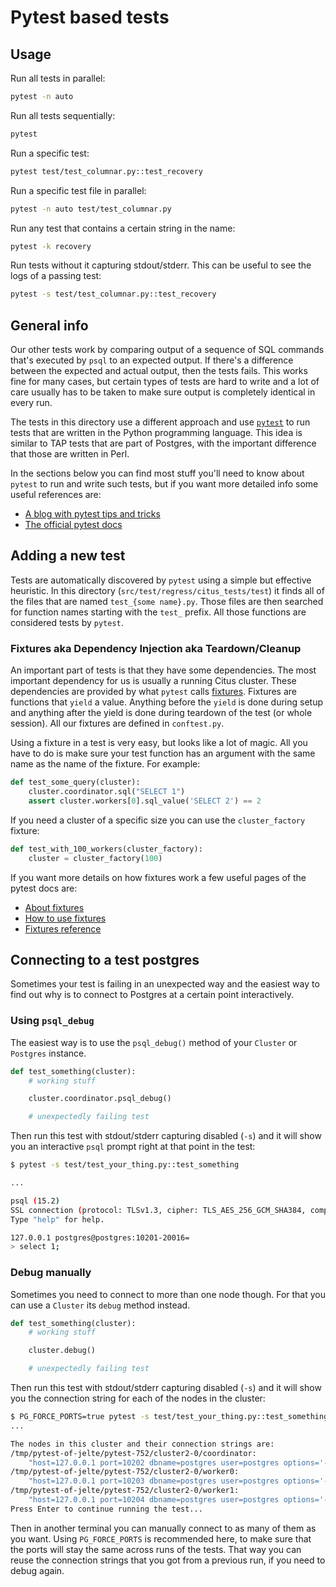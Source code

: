 # Pytest based tests

## Usage

Run all tests in parallel:

```bash
pytest -n auto
```

Run all tests sequentially:
```bash
pytest
```

Run a specific test:
```bash
pytest test/test_columnar.py::test_recovery
```

Run a specific test file in parallel:
```bash
pytest -n auto test/test_columnar.py
```

Run any test that contains a certain string in the name:
```bash
pytest -k recovery
```

Run tests without it capturing stdout/stderr. This can be useful to see the
logs of a passing test:
```bash
pytest -s test/test_columnar.py::test_recovery
```

## General info

Our other tests work by comparing output of a sequence of SQL commands that's
executed by `psql` to an expected output. If there's a difference between the
expected and actual output, then the tests fails. This works fine for many
cases, but certain types of tests are hard to write and a lot of care usually
has to be taken to make sure output is completely identical in every run.

The tests in this directory use a different approach and use
[`pytest`][pytest-docs] to run tests that are written in the Python programming
language. This idea is similar to TAP tests that are part of Postgres, with the
important difference that those are written in Perl.

In the sections below you can find most stuff you'll need to know about
`pytest` to run and write such tests, but if you want more detailed info some
useful references are:
- [A blog with pytest tips and tricks][pytest-tips]
- [The official pytest docs][pytest-docs]

[pytest-docs]: https://docs.pytest.org/en/stable/
[pytest-tips]: https://pythontest.com/pytest-tips-tricks/

## Adding a new test

Tests are automatically discovered by `pytest` using a simple but effective
heuristic. In this directory (`src/test/regress/citus_tests/test`) it finds
all of the files that are named `test_{some name}.py`. Those files
are then searched for function names starting with the `test_` prefix. All those
functions are considered tests by `pytest`.


### Fixtures aka Dependency Injection aka Teardown/Cleanup

An important part of tests is that they have some dependencies. The most
important dependency for us is usually a running Citus cluster. These
dependencies are provided by what `pytest` calls [fixtures]. Fixtures are
functions that `yield` a value. Anything before the `yield` is done during setup
and anything after the yield is done during teardown of the test (or whole
session). All our fixtures are defined in `conftest.py`.


Using a fixture in a test is very easy, but looks like a lot of magic. All you
have to do is make sure your test function has an argument with the same name as
the name of the fixture. For example:

```python
def test_some_query(cluster):
    cluster.coordinator.sql("SELECT 1")
	assert cluster.workers[0].sql_value('SELECT 2') == 2
```

If you need a cluster of a specific size you can use the `cluster_factory`
fixture:
```python
def test_with_100_workers(cluster_factory):
    cluster = cluster_factory(100)
```

If you want more details on how fixtures work a few useful pages of the pytest
docs are:
- [About fixtures][fixtures]
- [How to use fixtures][fixtures-how-to]
- [Fixtures reference][fixtures-reference]

[fixtures]: https://docs.pytest.org/en/stable/explanation/fixtures.html
[fixtures-how-to]: https://docs.pytest.org/en/stable/how-to/fixtures.html
[fixtures-reference]: https://docs.pytest.org/en/stable/reference/fixtures.html
## Connecting to a test postgres

Sometimes your test is failing in an unexpected way and the easiest way to find
out why is to connect to Postgres at a certain point interactively.

### Using `psql_debug`
The easiest way is to use the `psql_debug()` method of your `Cluster` or
`Postgres` instance.
```python
def test_something(cluster):
    # working stuff

    cluster.coordinator.psql_debug()

    # unexpectedly failing test
```

Then run this test with stdout/stderr capturing disabled (`-s`) and it will show
you an interactive `psql` prompt right at that point in the test:
```bash
$ pytest -s test/test_your_thing.py::test_something

...

psql (15.2)
SSL connection (protocol: TLSv1.3, cipher: TLS_AES_256_GCM_SHA384, compression: off)
Type "help" for help.

127.0.0.1 postgres@postgres:10201-20016=
> select 1;

```


### Debug manually

Sometimes you need to connect to more than one node though. For that you can use
a `Cluster` its `debug` method instead.

```python
def test_something(cluster):
    # working stuff

    cluster.debug()

    # unexpectedly failing test
```


Then run this test with stdout/stderr capturing disabled (`-s`) and it will show
you the connection string for each of the nodes in the cluster:
```bash
$ PG_FORCE_PORTS=true pytest -s test/test_your_thing.py::test_something
...

The nodes in this cluster and their connection strings are:
/tmp/pytest-of-jelte/pytest-752/cluster2-0/coordinator:
    "host=127.0.0.1 port=10202 dbname=postgres user=postgres options='-c search_path=test_recovery' connect_timeout=3 client_encoding=UTF8"
/tmp/pytest-of-jelte/pytest-752/cluster2-0/worker0:
    "host=127.0.0.1 port=10203 dbname=postgres user=postgres options='-c search_path=test_recovery' connect_timeout=3 client_encoding=UTF8"
/tmp/pytest-of-jelte/pytest-752/cluster2-0/worker1:
    "host=127.0.0.1 port=10204 dbname=postgres user=postgres options='-c search_path=test_recovery' connect_timeout=3 client_encoding=UTF8"
Press Enter to continue running the test...
```

Then in another terminal you can manually connect to as many of them as you want.
Using `PG_FORCE_PORTS` is recommended here, to make sure that the ports will
stay the same across runs of the tests. That way you can reuse the connection
strings that you got from a previous run, if you need to debug again.
